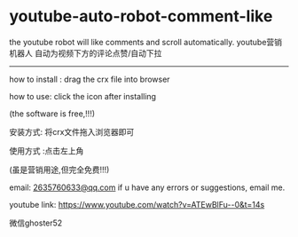 # youtube-auto-robot-comment-like
the youtube robot will like comments and scroll automatically. youtube营销机器人 自动为视频下方的评论点赞/自动下拉


----------------------------------------------------------------------------------------------
how to install : drag the  crx file into browser

how to use: click the icon after installing

(the software is free,!!!)

安装方式: 将crx文件拖入浏览器即可

使用方式 :点击左上角

(虽是营销用途,但完全免费!!!)


email: 2635760633@qq.com if u have any errors or suggestions, email me.

youtube link: https://www.youtube.com/watch?v=ATEwBlFu--0&t=14s

微信ghoster52
